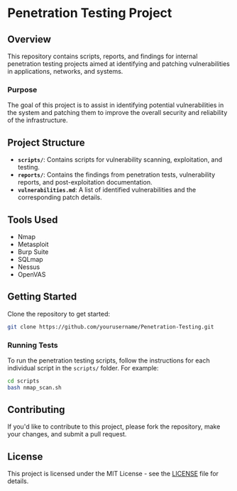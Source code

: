 # Penetration Testing Project

## Overview
This repository contains scripts, reports, and findings for internal penetration testing projects aimed at identifying and patching vulnerabilities in applications, networks, and systems.

### Purpose
The goal of this project is to assist in identifying potential vulnerabilities in the system and patching them to improve the overall security and reliability of the infrastructure.

## Project Structure
- **`scripts/`**: Contains scripts for vulnerability scanning, exploitation, and testing.
- **`reports/`**: Contains the findings from penetration tests, vulnerability reports, and post-exploitation documentation.
- **`vulnerabilities.md`**: A list of identified vulnerabilities and the corresponding patch details.

## Tools Used
- Nmap
- Metasploit
- Burp Suite
- SQLmap
- Nessus
- OpenVAS

## Getting Started
Clone the repository to get started:
```bash
git clone https://github.com/yourusername/Penetration-Testing.git
```

### Running Tests
To run the penetration testing scripts, follow the instructions for each individual script in the `scripts/` folder. For example:
```bash
cd scripts
bash nmap_scan.sh
```

## Contributing
If you'd like to contribute to this project, please fork the repository, make your changes, and submit a pull request.

## License
This project is licensed under the MIT License - see the [LICENSE](LICENSE) file for details.
